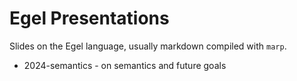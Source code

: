 # Egel Presentations

Slides on the Egel language, usually markdown compiled with `marp`.

+ 2024-semantics - on semantics and future goals
